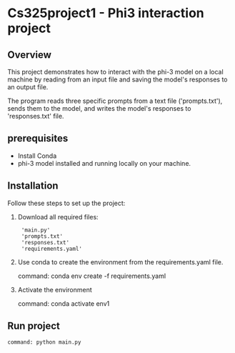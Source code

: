 # Cs325project1 - Phi3 interaction project

## Overview
This project demonstrates how to interact with the phi-3 model on a local machine by
reading from an input file and saving the model's responses to an output file.

The program reads three specific prompts from a text file ('prompts.txt'), sends them to the model, 
and writes the model's responses to 'responses.txt' file.

## prerequisites
- Install Conda
- phi-3 model installed and running locally on your machine.


## Installation

Follow these steps to set up the project:
1. Download all required files: 

        'main.py'
        'prompts.txt'
        'responses.txt'
        'requirements.yaml'

3. Use conda to create the environment from the requirements.yaml file.

   command: conda env create -f requirements.yaml

4. Activate the environment

   command: conda activate env1



## Run project
    command: python main.py
